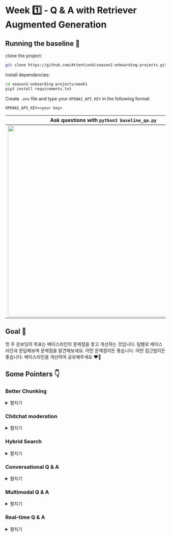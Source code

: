 # Week 1️⃣ - Q & A with Retriever Augmented Generation 

## Running the baseline 🚀
clone the project:
```bash
git clone https://github.com/AttentionX/season2-onboarding-projects.git
```

install dependencies:
```bash
cd season2-onboarding-projects/week1
pip3 install requirements.txt
```
Create `.env` file and type your `OPENAI_API_KEY` in the following format:
```
OPENAI_API_KEY=<your key>
```
Ask questions with `python3 baseline_qa.py` | 
--- | 
<a href="https://asciinema.org/a/NDDHUuBb5JQyN3Wck6TrBO6jG" target="_blank"><img src="https://asciinema.org/a/NDDHUuBb5JQyN3Wck6TrBO6jG.svg" width="600" /></a> | 

## Goal 🥅
첫 주 온보딩의 목표는 베이스라인의 문제점을 찾고 개선하는 것입니다. 팀별로 베이스라인과 문답해보며 문제점을 발견해보세요. 
어떤 문제점이든 좋습니다. 어떤 접근법이든 좋습니다. 베이스라인을 개선하여 공유해주세요 ❤️‍🔥

## Some Pointers 👇
### Better Chunking

<details>
  <summary> 펼치기 </summary>

`baseline_chunk.py`를 살펴보면 청킹을 어떻게 했는지 확인할 수 있습니다. 

우선 같은 섹션에 있는 문장을 모은 뒤: 
https://github.com/AttentionX/season-2-onboarding-projects/blob/5c7be2540aa2349294256ed465cb84f52e068573/week1/baseline_chunk.py#L11-L24

인접한 문장 2개를 이어 chunk를 만들고 있는데요:
https://github.com/AttentionX/season-2-onboarding-projects/blob/5c7be2540aa2349294256ed465cb84f52e068573/week1/baseline_chunk.py#L25-L35

이게 최선일까요? 인접한 문장 3개를 이어보는건 어떨까요?

</details>

### Chitchat moderation

<details>
  <summary> 펼치기 </summary>

```
Your question: how are you? 
The excerpts from the paper are not directly relevant to the user query. None of the excerpts specifically addresses how the system is feeling or its state of being. Therefore, we cannot provide a direct answer to the user query using the given excerpts.
--- EXCERPTS ---
[1]. I am here to provide helpful and positive assistance. If you have any other requests, feel free to ask.
[2]. kr¯asu. C)
[3]. Problem 1. Choose the most likely completion of the following sentence.
```
```
Your question: how is the weather? 
There is no relevant information available to answer the user query about the weather in the given excerpts from the paper "GPT-4 Technical Report." Excerpts [1], [2], and [3] do not provide any information regarding weather conditions.
--- EXCERPTS ---
[1]. D) Oherwydd bod atmosffer
[2]. Oherwydd bod atmosffer y Ddaear yn amsugno
[3]. The unusual thing about this image is that a man is ironing clothes on an ironing board attached to the roof of a moving taxi. Table 16.
```
베이스라인은 사용자가 논문과 유관한 질문을 하리라 가정합니다. 하지만 꼭 그럴 것이란 보장은 없는데요. 위처럼 사용자가 `How are you?`, `how's the weather?` 같은 질의를 할수도 있습니다. 이에 베이스라인은 놀랍게도 논문과 무관한 질의라고 대응을 합니다. 하지만 이미 `query` 임베딩 & 벡터검색으로 비용을 소모한 뒤입니다. 
논문과 유관한 질의인지 미리 탐지해 chichat에 값싸게 대응하는 로직을 추가하는건 어떨까요?  

</details>

### Hybrid Search

<details>
  <summary> 펼치기 </summary>

semantic search만을 하는 베이스라인은 recall은 높으나 precision은 낮습니다. `what are the key findings of the paper?`와 같은 의도파악이 필요한 질의에 강건하나
`main goal`같은 키워드 검색엔 약합니다. 키워드 검색 알고리즘과 혼합하여 이를 개선해보는 건 어떨까요? (e.g. rank_bm25, reciprocal rank fusion)

</details>

### Conversational Q & A

<details>
  <summary> 펼치기 </summary>
  
베이스라인은 질의응답만 할 수 있을 뿐 챗봇이 아닙니다. 대화형 Q & A는 할 수 없습니다. 대화형 Q & A를 구현해보는건 어떨까요? (e.g. [Mendable](https://www.mendable.ai))

</details>

### Multimodal Q & A

<details>
  <summary> 펼치기 </summary>
  
베이스라인은 텍스트만 이해합니다. 이미지로 증강할 수는 없을까요? 멀티모달 정보로 증강을 해보는건 어떨까요?  (e.g. [GPT4의 위력](https://www.clien.net/service/board/park/17962934), Bard Lens)

</details>

### Real-time Q & A

<details>
  <summary> 펼치기 </summary>

베이스라인처럼 검색엔진을 직접 구축할 필요가 있을까요?  그냥 구글을 쓰면 되지 않을까요? 실시간 정보도 얻을 수 있지 않을까요? Retreiver를 구글 검색으로 바꿔보는건 어떨까요? (e.g. [WebChatGPT](https://chrome.google.com/webstore/detail/webchatgpt-chatgpt-with-i/lpfemeioodjbpieminkklglpmhlngfcn))

</details>


